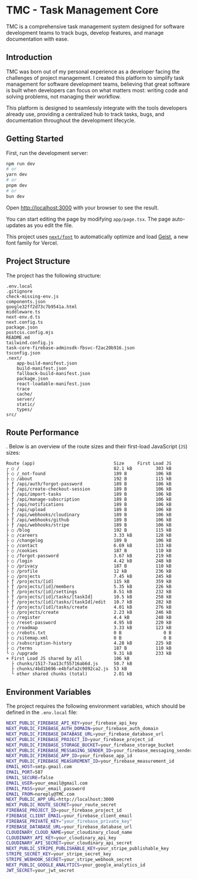 # TMC - Task Management Core

TMC is a comprehensive task management system designed for software development teams to track bugs, develop features, and manage documentation with ease.

## Introduction

TMC was born out of my personal experience as a developer facing the challenges of project management. I created this platform to simplify task management for software development teams, believing that great software is built when developers can focus on what matters most: writing code and solving problems, not managing their workflow.

This platform is designed to seamlessly integrate with the tools developers already use, providing a centralized hub to track tasks, bugs, and documentation throughout the development lifecycle.

## Getting Started

First, run the development server:

```bash
npm run dev
# or
yarn dev
# or
pnpm dev
# or
bun dev
```

Open [http://localhost:3000](http://localhost:3000) with your browser to see the result.

You can start editing the page by modifying `app/page.tsx`. The page auto-updates as you edit the file.

This project uses [`next/font`](https://nextjs.org/docs/app/building-your-application/optimizing/fonts) to automatically optimize and load [Geist](https://vercel.com/font), a new font family for Vercel.

## Project Structure

The project has the following structure:

```
.env.local
.gitignore
check-missing-env.js
components.json
google32ff2d73c7b9541a.html
middleware.ts
next-env.d.ts
next.config.ts
package.json
postcss.config.mjs
README.md
tailwind.config.js
task-core-firebase-adminsdk-fbsvc-f2ac20b916.json
tsconfig.json
.next/
    app-build-manifest.json
    build-manifest.json
    fallback-build-manifest.json
    package.json
    react-loadable-manifest.json
    trace
    cache/
    server/
    static/
    types/
src/
```

## Route Performance
.
Below is an overview of the route sizes and their first-load JavaScript (`JS`) sizes:

```
Route (app)                              Size     First Load JS
┌ ○ /                                    82.1 kB         303 kB
├ ○ /_not-found                          189 B           106 kB
├ ○ /about                               192 B           115 kB
├ ƒ /api/auth/forgot-password            189 B           106 kB
├ ƒ /api/create-checkout-session         189 B           106 kB
├ ƒ /api/import-tasks                    189 B           106 kB
├ ƒ /api/manage-subscription             189 B           106 kB
├ ƒ /api/notifications                   189 B           106 kB
├ ƒ /api/upload                          189 B           106 kB
├ ƒ /api/webhooks/cloudinary             189 B           106 kB
├ ƒ /api/webhooks/github                 189 B           106 kB
├ ƒ /api/webhooks/stripe                 189 B           106 kB
├ ○ /blog                                192 B           115 kB
├ ○ /careers                             3.33 kB         128 kB
├ ○ /changelog                           189 B           106 kB
├ ○ /contact                             6.69 kB         133 kB
├ ○ /cookies                             187 B           110 kB
├ ○ /forgot-password                     3.67 kB         219 kB
├ ○ /login                               4.42 kB         248 kB
├ ○ /privacy                             187 B           110 kB
├ ○ /profile                             12 kB           236 kB
├ ○ /projects                            7.45 kB         245 kB
├ ƒ /projects/[id]                       115 kB          359 kB
├ ƒ /projects/[id]/members               5.35 kB         226 kB
├ ƒ /projects/[id]/settings              8.51 kB         232 kB
├ ƒ /projects/[id]/tasks/[taskId]        10.5 kB         258 kB
├ ƒ /projects/[id]/tasks/[taskId]/edit   10.7 kB         282 kB
├ ƒ /projects/[id]/tasks/create          4.01 kB         276 kB
├ ○ /projects/create                     2.23 kB         246 kB
├ ○ /register                            4.4 kB          248 kB
├ ○ /reset-password                      4.95 kB         220 kB
├ ○ /roadmap                             3.33 kB         123 kB
├ ○ /robots.txt                          0 B                0 B
├ ○ /sitemap.xml                         0 B                0 B
├ ○ /subscription-history                4.28 kB         225 kB
├ ○ /terms                               187 B           110 kB
└ ○ /upgrade                             9.31 kB         233 kB
+ First Load JS shared by all            106 kB
  ├ chunks/1517-7aa13cf55716ab6d.js      50.7 kB
  ├ chunks/4bd1b696-e4bfafa2c9892ca2.js  53 kB
  └ other shared chunks (total)          2.01 kB
```

## Environment Variables

The project requires the following environment variables, which should be defined in the `.env.local` file:

```bash
NEXT_PUBLIC_FIREBASE_API_KEY=your_firebase_api_key
NEXT_PUBLIC_FIREBASE_AUTH_DOMAIN=your_firebase_auth_domain
NEXT_PUBLIC_FIREBASE_DATABASE_URL=your_firebase_database_url
NEXT_PUBLIC_FIREBASE_PROJECT_ID=your_firebase_project_id
NEXT_PUBLIC_FIREBASE_STORAGE_BUCKET=your_firebase_storage_bucket
NEXT_PUBLIC_FIREBASE_MESSAGING_SENDER_ID=your_firebase_messaging_sender_id
NEXT_PUBLIC_FIREBASE_APP_ID=your_firebase_app_id
NEXT_PUBLIC_FIREBASE_MEASUREMENT_ID=your_firebase_measurement_id
EMAIL_HOST=smtp.gmail.com
EMAIL_PORT=587
EMAIL_SECURE=false
EMAIL_USER=your_email@gmail.com
EMAIL_PASS=your_email_password
EMAIL_FROM=noreply@TMC.com
NEXT_PUBLIC_APP_URL=http://localhost:3000
NEXT_PUBLIC_ROUTE_SECRET=your_route_secret
FIREBASE_PROJECT_ID=your_firebase_project_id
FIREBASE_CLIENT_EMAIL=your_firebase_client_email
FIREBASE_PRIVATE_KEY="your_firebase_private_key"
FIREBASE_DATABASE_URL=your_firebase_database_url
CLOUDINARY_CLOUD_NAME=your_cloudinary_cloud_name
CLOUDINARY_API_KEY=your_cloudinary_api_key
CLOUDINARY_API_SECRET=your_cloudinary_api_secret
NEXT_PUBLIC_STRIPE_PUBLISHABLE_KEY=your_stripe_publishable_key
STRIPE_SECRET_KEY=your_stripe_secret_key
STRIPE_WEBHOOK_SECRET=your_stripe_webhook_secret
NEXT_PUBLIC_GOOGLE_ANALYTICS=your_google_analytics_id
JWT_SECRET=your_jwt_secret
```

